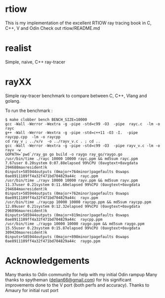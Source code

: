 # rtiow
This is my implementation of the excellent RTIOW ray tracing book in C, C++, V and Odin
Check out rtiow/README.md

# realist
Simple, naive, C++ ray-tracer

# rayXX
Simple ray-tracer benchmark to compare between C, C++, Vlang and golang.

To run the benchmark :
```
$ make clobber bench BENCH_SIZE=10000
gcc -Wall -Werror -Wextra -g -pipe -std=c99 -O3  -pipe  rayc.c  -lm -o rayc
g++ -Wall -Werror -Wextra -g -pipe -std=c++11 -O3 -I.  -pipe  raycpp.cpp  -lm -o raycpp
cd ray_v ; ../v/v  -o ../rayv_v.c . ; cd ..
gcc -Wall -Werror -Wextra -g -pipe -std=c99 -O3  -pipe rayv_v.c -lm -o rayv -w
GOPATH=`pwd`/ray_go go build -o raygo ray_go/raygo.go
/usr/bin/time ./rayc 10000 10000 rayc.ppm && md5sum rayc.ppm
7.67user 0.20system 0:07.88elapsed 99%CPU (0avgtext+0avgdata 294688maxresident)k
0inputs+585944outputs (0major+764minor)pagefaults 0swaps
0ae8911109ff4a32f471bd704829a44c  rayc.ppm
/usr/bin/time ./rayv 10000 10000 rayv.ppm && md5sum rayv.ppm
11.37user 0.21system 0:11.60elapsed 99%CPU (0avgtext+0avgdata 294684maxresident)k
0inputs+585944outputs (0major+762minor)pagefaults 0swaps
0ae8911109ff4a32f471bd704829a44c  rayv.ppm
/usr/bin/time ./raycpp 10000 10000 raycpp.ppm && md5sum raycpp.ppm
12.09user 0.21system 0:12.32elapsed 99%CPU (0avgtext+0avgdata 296096maxresident)k
0inputs+585944outputs (0major+819minor)pagefaults 0swaps
0ae8911109ff4a32f471bd704829a44c  raycpp.ppm
/usr/bin/time ./raygo 10000 10000 raygo.ppm && md5sum raygo.ppm
15.55user 0.23system 0:15.87elapsed 99%CPU (0avgtext+0avgdata 309420maxresident)k
0inputs+585944outputs (0major+898minor)pagefaults 0swaps
0ae8911109ff4a32f471bd704829a44c  raygo.ppm
```

# Acknowledgements
Many thanks to Odin community for help with my initial Odin rampup
Many thanks to spytheman (delian66@gmail.com) for his significant improvements
done to the V port (both perfs and accuracy).
Thanks to Amaury for initial rust port
